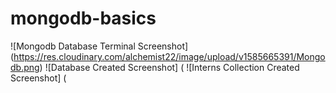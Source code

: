 # mongodb-basics
![Mongodb Database Terminal Screenshot] (https://res.cloudinary.com/alchemist22/image/upload/v1585665391/Mongodb.png)
![Database Created Screenshot] (
![Interns Collection Created Screenshot] (
